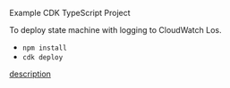 Example CDK TypeScript Project

To deploy state machine with logging to CloudWatch Los.

* `npm install`
* `cdk deploy`

[description](https://figmentresearch.com/aws/cdkstepfunctions-log)